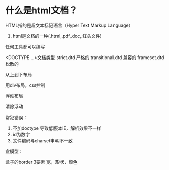 # 什么是html文档？

HTML指的是超文本标记语言（Hyper Text Markup Language）

1. html是文档的一种(.html,.pdf,.doc,.红头文件)

任何工具都可以编写

<DOCTYPE ...>文档类型
strict.dtd 严格的 transitional.dtd 兼容的 frameset.dtd 松散的

从上到下布局

用div布局，css控制

浮动布局

清除浮动


常犯错误：
1. 不加doctype 导致低版本IE，解析效果不一样
2. id为数字
3. 文件编码与charset申明不一致

盒模型：

盒子的border 3要素 宽，形状，颜色